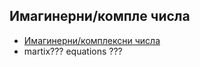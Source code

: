 ## Имагинерни/компле числа

- [Имагинерни/комплексни числа](./complexNumbers.md)
- martix??? equations ???
